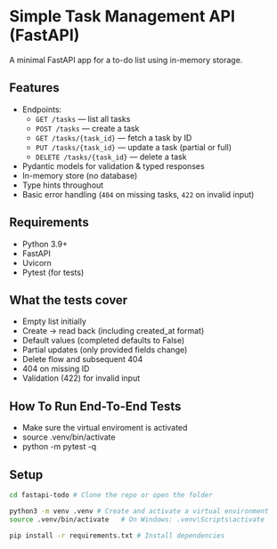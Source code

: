 # Simple Task Management API (FastAPI)

A minimal FastAPI app for a to-do list using in-memory storage.

## Features
- Endpoints:
  - `GET /tasks` — list all tasks
  - `POST /tasks` — create a task
  - `GET /tasks/{task_id}` — fetch a task by ID
  - `PUT /tasks/{task_id}` — update a task (partial or full)
  - `DELETE /tasks/{task_id}` — delete a task
- Pydantic models for validation & typed responses
- In-memory store (no database)
- Type hints throughout
- Basic error handling (`404` on missing tasks, `422` on invalid input)

## Requirements
- Python 3.9+
- FastAPI
- Uvicorn
- Pytest (for tests)

## What the tests cover
- Empty list initially
- Create → read back (including created_at format)
- Default values (completed defaults to False)
- Partial updates (only provided fields change)
- Delete flow and subsequent 404
- 404 on missing ID
- Validation (422) for invalid input

## How To Run End-To-End Tests
- Make sure the virtual enviroment is activated
- source .venv/bin/activate
- python -m pytest -q

## Setup
```bash
cd fastapi-todo # Clone the repo or open the folder

python3 -m venv .venv # Create and activate a virtual environment
source .venv/bin/activate   # On Windows: .venv\Scripts\activate

pip install -r requirements.txt # Install dependencies